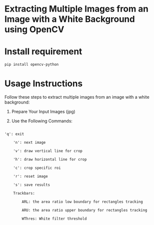 # Extracting Multiple Images from an Image with a White Background using OpenCV


# Install requirement

`pip install opencv-python`

# Usage Instructions

Follow these steps to extract multiple images from an image with a white background:

1. Prepare Your Input Images (jpg)

2. Use the Following Commands:

```

'q': exit 

    'n': next image

    'v': draw vertical line for crop

    'h': draw horizontal line for crop

    'c': crop specific roi

    'r': reset image

    's': save results

    Trackbars:

        ARL: the area ratio low boundary for rectangles tracking

        ARU: the area ratio upper boundary for rectangles tracking

        WThres: White filter threshold

```